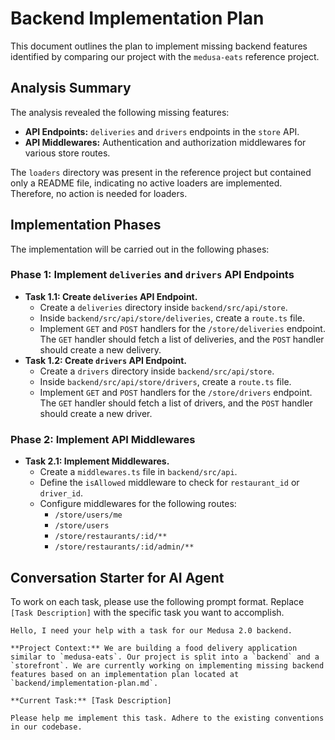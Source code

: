 # Backend Implementation Plan

This document outlines the plan to implement missing backend features identified by comparing our project with the `medusa-eats` reference project.

## Analysis Summary

The analysis revealed the following missing features:

- **API Endpoints:** `deliveries` and `drivers` endpoints in the `store` API.
- **API Middlewares:** Authentication and authorization middlewares for various store routes.

The `loaders` directory was present in the reference project but contained only a README file, indicating no active loaders are implemented. Therefore, no action is needed for loaders.

## Implementation Phases

The implementation will be carried out in the following phases:

### Phase 1: Implement `deliveries` and `drivers` API Endpoints

- **Task 1.1: Create `deliveries` API Endpoint.**
  - Create a `deliveries` directory inside `backend/src/api/store`.
  - Inside `backend/src/api/store/deliveries`, create a `route.ts` file.
  - Implement `GET` and `POST` handlers for the `/store/deliveries` endpoint. The `GET` handler should fetch a list of deliveries, and the `POST` handler should create a new delivery.
- **Task 1.2: Create `drivers` API Endpoint.**
  - Create a `drivers` directory inside `backend/src/api/store`.
  - Inside `backend/src/api/store/drivers`, create a `route.ts` file.
  - Implement `GET` and `POST` handlers for the `/store/drivers` endpoint. The `GET` handler should fetch a list of drivers, and the `POST` handler should create a new driver.

### Phase 2: Implement API Middlewares

- **Task 2.1: Implement Middlewares.**
  - Create a `middlewares.ts` file in `backend/src/api`.
  - Define the `isAllowed` middleware to check for `restaurant_id` or `driver_id`.
  - Configure middlewares for the following routes:
    - `/store/users/me`
    - `/store/users`
    - `/store/restaurants/:id/**`
    - `/store/restaurants/:id/admin/**`

## Conversation Starter for AI Agent

To work on each task, please use the following prompt format. Replace `[Task Description]` with the specific task you want to accomplish.

```
Hello, I need your help with a task for our Medusa 2.0 backend.

**Project Context:** We are building a food delivery application similar to `medusa-eats`. Our project is split into a `backend` and a `storefront`. We are currently working on implementing missing backend features based on an implementation plan located at `backend/implementation-plan.md`.

**Current Task:** [Task Description]

Please help me implement this task. Adhere to the existing conventions in our codebase.
```
